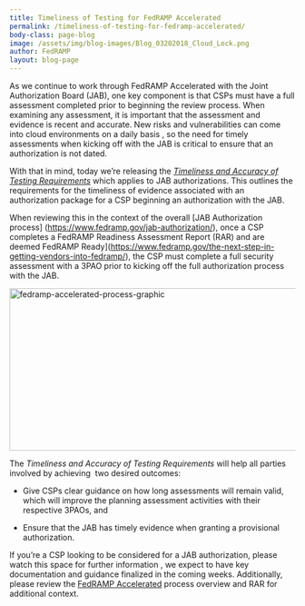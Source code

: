 ```yaml
---
title: Timeliness of Testing for FedRAMP Accelerated
permalink: /timeliness-of-testing-for-fedramp-accelerated/
body-class: page-blog
image: /assets/img/blog-images/Blog_03202018_Cloud_Lock.png
author: FedRAMP
layout: blog-page
---
```

As we continue to work through FedRAMP Accelerated with the Joint Authorization Board (JAB), one key component is that CSPs must have a full assessment completed prior to beginning the review process. When examining any assessment, it is important that the assessment and evidence is recent and accurate. New risks and vulnerabilities can come into cloud environments on a daily basis , so the need for timely assessments when kicking off with the JAB is critical to ensure that an authorization is not dated.

With that in mind, today we’re releasing the [_Timeliness and Accuracy of Testing Requirements_](https://s3.amazonaws.com/sitesusa/wp-content/uploads/sites/482/2016/10/FedRAMP-JAB-P-ATO-Timeliness-Accuracy-Testing-Requirements-v1-0.pdf) which applies to JAB authorizations. This outlines the requirements for the timeliness of evidence associated with an authorization package for a CSP beginning an authorization with the JAB.

When reviewing this in the context of the overall [JAB Authorization process] (https://www.fedramp.gov/jab-authorization/), once a CSP completes a FedRAMP Readiness Assessment Report (RAR) and are deemed FedRAMP Ready](https://www.fedramp.gov/the-next-step-in-getting-vendors-into-fedramp/), the CSP must complete a full security assessment with a 3PAO prior to kicking off the full authorization process with the JAB.

<img class="size-full wp-image-63491 aligncenter" src="https://s3.amazonaws.com/sitesusa/wp-content/uploads/sites/482/2016/10/FedRAMP-Accelerated-Process-Graphic.png" alt="fedramp-accelerated-process-graphic" width="729" height="286" srcset="https://s3.amazonaws.com/sitesusa/wp-content/uploads/sites/482/2016/10/FedRAMP-Accelerated-Process-Graphic.png 729w, https://s3.amazonaws.com/sitesusa/wp-content/uploads/sites/482/2016/10/FedRAMP-Accelerated-Process-Graphic-300x118.png 300w" sizes="(max-width: 729px) 100vw, 729px" />

The _Timeliness and Accuracy of Testing Requirements_ will help all parties involved by achieving  two desired outcomes:

* Give CSPs clear guidance on how long assessments will remain valid, which will improve the planning assessment activities with their respective 3PAOs, and

* Ensure that the JAB has timely evidence when granting a provisional authorization.

If you’re a CSP looking to be considered for a JAB authorization, please watch this space for further information , we expect to have key documentation and guidance finalized in the coming weeks. Additionally, please review the [FedRAMP Accelerated](https://www.fedramp.gov/participate/fedramp-accelerated-process/) process overview and RAR for additional context.
